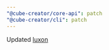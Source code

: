 ```yaml
---
"@cube-creator/core-api": patch
"@cube-creator/cli": patch
---
```


Updated [luxon](https://github.com/moment/luxon)
